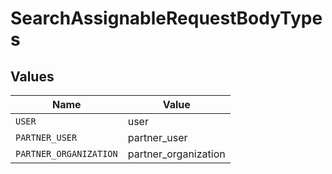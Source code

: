 # SearchAssignableRequestBodyTypes


## Values

| Name                   | Value                  |
| ---------------------- | ---------------------- |
| `USER`                 | user                   |
| `PARTNER_USER`         | partner_user           |
| `PARTNER_ORGANIZATION` | partner_organization   |